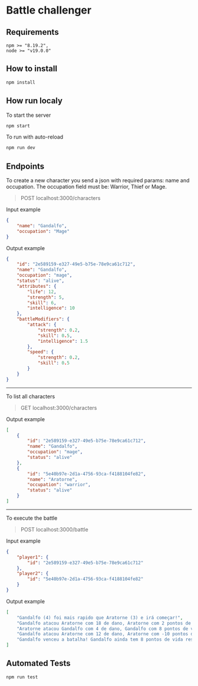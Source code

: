 # Battle challenger

## Requirements

```
npm >= "8.19.2",
node >= "v19.0.0"
```

## How to install

```bash
npm install
```

## How run localy

To start the server
```bash
npm start
```

To run with auto-reload
```bash
npm run dev
```

## Endpoints 

To create a new character you send a json with required params: name and occupation. The occupation field must be: Warrior, Thief or Mage. 

> POST localhost:3000/characters

Input example
```json
{
	"name": "Gandalfo",
	"occupation": "Mage"
}
```
Output example
```json
{
	"id": "2e589159-e327-49e5-b75e-78e9ca61c712",
	"name": "Gandalfo",
	"occupation": "mage",
	"status": "alive",
	"attributes": {
		"life": 12,
		"strength": 5,
		"skill": 6,
		"intelligence": 10
	},
	"battleModifiers": {
		"attack": {
			"strength": 0.2,
			"skill": 0.5,
			"intelligence": 1.5
		},
		"speed": {
			"strength": 0.2,
			"skill": 0.5
		}
	}
}
```

---
To list all characters

> GET localhost:3000/characters

Output example
```json
[
	{
		"id": "2e589159-e327-49e5-b75e-78e9ca61c712",
		"name": "Gandalfo",
		"occupation": "mage",
		"status": "alive"
	},
	{
		"id": "5e40b97e-2d1a-4756-93ca-f4188104fe82",
		"name": "Aratorne",
		"occupation": "warrior",
		"status": "alive"
	}
]
```

---
To execute the battle

> POST localhost:3000/battle

Input example
```json
{
	"player1": {
		"id": "2e589159-e327-49e5-b75e-78e9ca61c712"
	},
	"player2": {
		"id": "5e40b97e-2d1a-4756-93ca-f4188104fe82"
	}
}
```
Output example 
```json
[
	"Gandalfo (4) foi mais rapido que Aratorne (3) e irá começar!",
	"Gandalfo atacou Aratorne com 18 de dano, Aratorne com 2 pontos de vida restantes;",
	"Aratorne atacou Gandalfo com 4 de dano, Gandalfo com 8 pontos de vida restantes;",
	"Gandalfo atacou Aratorne com 12 de dano, Aratorne com -10 pontos de vida restantes;",
	"Gandalfo venceu a batalha! Gandalfo ainda tem 8 pontos de vida restantes!"
]
```



## Automated Tests

```bash
npm run test
```
